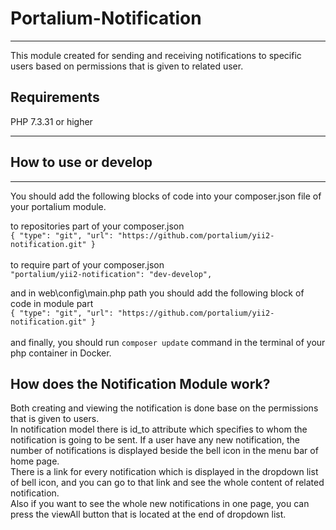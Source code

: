 # Portalium-Notification

---
This module created for sending and receiving notifications to specific users based on permissions
that is given to related user.

## Requirements
  PHP 7.3.31 or higher

---


## How to use or develop

---
 You should add the following blocks of code into your composer.json file of your portalium module.
 
 to repositories part of your composer.json
<br>
 `{
 "type": "git",
 "url": "https://github.com/portalium/yii2-notification.git"
 }`
<br>
<br>
to require part of your composer.json
<br>
 `"portalium/yii2-notification": "dev-develop",`

and in web\config\main.php path you should add the following block of code in module part
<br>
`{
"type": "git",
"url": "https://github.com/portalium/yii2-notification.git"
}`
<br><br>
and finally, you should run `composer update` command in the terminal of your php container in Docker.


## How does the Notification Module work?
Both creating and viewing the notification is done base on the permissions that is given to users.<br>
In notification model there is id_to attribute which specifies to whom the notification is going to be sent.
If a user have any new notification, the number of notifications is displayed beside the bell icon in the menu bar of home page.
<br>
There is a link for every notification which is displayed in the dropdown list of bell icon, and you can go to that link and see the whole content of related notification. 
<br>
Also if you want to see the whole new notifications in one page, you can press the viewAll button that is located at the end of dropdown list.